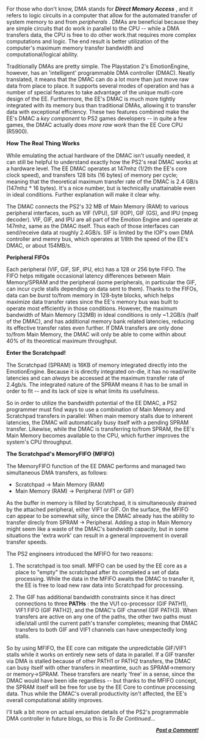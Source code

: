 <div class="single-article">

<div class="item-page clearfix">

<div style="text-align:center;">

</div>

For those who don't know, DMA stands for ***Direct Memory Access*** ,
and it refers to logic circuits in a computer that allow for the
automated transfer of system memory to and from *peripherals* . DMAs are
beneficial because they are simple circuits that do work in parallel to
the CPU -- while a DMA transfers data, the CPU is free to do other
work.that requires more complex computations and logic. The end result
is better utilization of the computer's maximum memory transfer
bandwidth and computational/logical ability.

  
Traditionally DMAs are pretty simple. The Playstation 2's EmotionEngine,
however, has an 'intelligent' programmable DMA controller (DMAC). Neatly
translated, it means that the DMAC can do a lot more than just move raw
data from place to place. It supports several modes of operation and has
a number of special features to take advantage of the unique multi-core
design of the EE. Furthermore, the EE's DMAC is much more tightly
integrated with its memory bus than traditional DMAs, allowing it to
transfer data with exceptional efficiency. These two features combined
make the EE's DMAC a *key component* to PS2 games developers -- in quite
a few games, the DMAC actually does *more raw work* than the EE Core CPU
(R5900).  
  
<span style="font-size: 11pt;"> **How The Real Thing Works** </span>  
  
While emulating the actual hardware of the DMAC isn't usually needed, it
can still be helpful to understand exactly how the PS2's real DMAC works
at a hardware level. The EE DMAC operates at 147mhz (1/2th the EE's core
clock speed), and transfers 128 bits (16 bytes) of memory per cycle;
meaning that the theoretical maximum transfer rate of the DMAC is 2.4
GB/s (147mhz \* 16 bytes). It's a nice number, but is technically
unattainable even in ideal conditions. Further explanation will make it
clear why.  
  
The DMAC connects the PS2's 32 MB of Main Memory (RAM) to various
peripheral interfaces, such as VIF (VPU), SIF (IOP), GIF (GS), and IPU
(mpeg decoder). VIF, GIF, and IPU are all part of the Emotion Engine and
operate at 147mhz, same as the DMAC itself. Thus each of those
interfaces can send/receive data at roughly 2.4GB/s. SIF is limited by
the IOP's own DMA controller and memry bus, which operates at 1/8th the
speed of the EE's DMAC, or about 154MB/s.  
  
**Peripheral FIFOs**  
  
Each peripheral (VIF, GIF, SIF, IPU, etc) has a 128 or 256 byte FIFO.
The FIFO helps mitigate occasional latency differences between Main
Memory/SPRAM and the peripheral (some peripherals, in particular the
GIF, can incur cycle stalls depending on data sent to them). Thanks to
the FIFOs, data can be *burst* to/from memory in 128-byte blocks, which
helps maximize data transfer rates since the EE's memory bus was built
to operate most efficiently in those conditions. However, the maximum
bandwidth of Main Memory (32MB) in ideal conditions is only \~1.2GB/s
(half of the DMAC), and has additional memory bank related latencies,
reducing its effective transfer rates even further. If DMA transfers are
only done to/from Main Memory, the DMAC will only be able to come within
about 40% of its theoretical maximum throughput.  
  
<span style="font-size: 11pt;"> **Enter the Scratchpad!** </span>  
  
The Scratchpad (SPRAM) is 16KB of memory integrated directly into the
EmotionEngine. Because it is directly integrated on-die, it has no
read/write latencies and can *always* be accessed at the maximum
transfer rate of 2.4gb/s. The integrated nature of the SPRAM means it
has to be small in order to fit -- and its lack of size is what limits
its usefulness.  
  
So in order to utilize the bandwidth potential of the EE DMAC, a PS2
programmer must find ways to use a combination of Main Memory and
Scratchpad transfers in parallel: When main memory stalls due to
inherent latencies, the DMAC will automatically busy itself with a
pending SPRAM transfer. Likewise, while the DMAC is transferring to/from
SPRAM, the EE's Main Memory becomes available to the CPU, which further
improves the system's CPU throughput.  
  
<span style="font-size: 11pt;"> **The Scratchpad's MemoryFIFO (MFIFO)**
</span>  
  
The MemoryFIFO function of the EE DMAC performs and managed two
simultaneous DMA transfers, as follows:

-   Scratchpad -&gt; Main Memory (RAM)
-   Main Memory (RAM) -&gt; Peripheral (VIF1 or GIF)

  
As the buffer in memory is filled by Scratchpad, it is simultaneously
drained by the attached peripheral, either VIF1 or GIF. On the surface,
the MFIFO can appear to be somewhat silly, since the DMAC already has
the ability to transfer direcly from SPRAM -&gt; Peripheral. Adding a
stop in Main Memory might seem like a waste of the DMAC's bandwidth
capacity, but in some situations the 'extra work' can result in a
general improvement in overall transfer speeds.  
  
The PS2 engineers introduced the MFIFO for two reasons:  
  
1. The scratchpad is too small. MFIFO can be used by the EE core as a
place to "empty" the scratchpad after its completed a set of data
processing. While the data in the MFIFO awaits the DMAC to transfer it,
the EE is free to load new raw data into Scratchpad for processing.  
  
2. The GIF has additional bandwidth constraints since it has direct
connections to three **PATHs** : the the VU1 co-processor (GIF PATH1),
VIF1 FIFO (GIF PATH2), and the DMAC's GIF channel (GIF PATH3). When
transfers are active on any one of the paths, the other two paths must
idle/stall until the current path's transfer completes; meaning that
DMAC transfers to both GIF and VIF1 channels can have unexpectedly long
stalls.  
  
So by using MFIFO, the EE core can mitigate the unpredictable GIF/VIF1
stalls while it works on entirely new sets of data in parallel. If a GIF
transfer via DMA is stalled because of other PATH1 or PATH2 transfers,
the DMAC can busy itself with other transfers in meantime, such as
SPRAM-&gt;memory or memory-&gt;SPRAM. These transfers are nearly 'free'
in a sense, since the DMAC would have been idle regardless -- but thanks
to the MFIFO concept, the SPRAM itself will be free for use by the EE
Core to continue processing data. Thus while the DMAC's overall
productivity isn't affected, the EE's overall computational ability
improves.  
  
I'll talk a bit more on actual emulation details of the PS2's
programmable DMA controller in future blogs, so this is *To Be
Continued...*  
  

<div
style="font-style: italic; font-size: 10pt; font-weight: bold; text-align: right;">

[Post a Comment!](http://forums.pcsx2.net/thread-17067.html)

</div>

</div>

</div>
